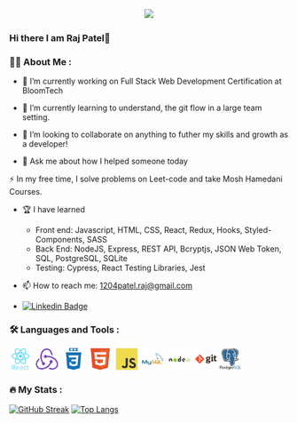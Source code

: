 <div id="header" align="center">
  <img src="https://media.giphy.com/media/M9gbBd9nbDrOTu1Mqx/giphy.gif" width="100"/>
</div>


### Hi there I am Raj Patel👋


### :woman_technologist: About Me :

- 🔭 I’m currently working on Full Stack Web Development Certification at BloomTech

- 🌱 I’m currently learning to understand, the git flow in a large team setting.

- 👯 I’m looking to collaborate on anything to futher my skills and growth as a developer!

- 💬 Ask me about how I helped someone today

:zap: In my free time, I solve problems on Leet-code and take Mosh Hamedani Courses.

- 🏆 I have learned
     * Front end: Javascript, HTML, CSS, React, Redux, Hooks, Styled-Components, SASS
     * Back End: NodeJS, Express, REST API, Bcryptjs, JSON Web Token, SQL, PostgreSQL, SQLite
     * Testing: Cypress, React Testing Libraries, Jest

- 📫 How to reach me: 1204patel.raj@gmail.com
- [![Linkedin Badge](https://img.shields.io/badge/-blue?style=flat&logo=Linkedin&logoColor=white)](https://www.linkedin.com/in/raj-patel04/)


### :hammer_and_wrench: Languages and Tools :

<div>
    <img src="https://github.com/devicons/devicon/blob/master/icons/react/react-original-wordmark.svg" title="React" alt="React" width="40" height="40"/>&nbsp;
    <img src="https://github.com/devicons/devicon/blob/master/icons/redux/redux-original.svg" title="Redux" alt="Redux " width="40" height="40"/>&nbsp;
    <img src="https://github.com/devicons/devicon/blob/master/icons/css3/css3-plain-wordmark.svg"  title="CSS3" alt="CSS" width="40" height="40"/>&nbsp;
    <img src="https://github.com/devicons/devicon/blob/master/icons/html5/html5-original.svg" title="HTML5" alt="HTML" width="40" height="40"/>&nbsp;
    <img src="https://github.com/devicons/devicon/blob/master/icons/javascript/javascript-original.svg" title="JavaScript" alt="JavaScript" width="40" height="40"/>&nbsp;
    <img src="https://github.com/devicons/devicon/blob/master/icons/mysql/mysql-original-wordmark.svg" title="MySQL"  alt="MySQL" width="40" height="40"/>&nbsp;
    <img src="https://github.com/devicons/devicon/blob/master/icons/nodejs/nodejs-original-wordmark.svg" title="NodeJS" alt="NodeJS" width="40" height="40"/>&nbsp;
    <img src="https://github.com/devicons/devicon/blob/master/icons/git/git-original-wordmark.svg" title="Git" **alt="Git" width="40" height="40"/>
  <img src="https://github.com/devicons/devicon/blob/master/icons/PostgreSQL/PostgreSQL-original-wordmark.svg" title="PostgreSQL" **alt="PostgreSQL" width="40" height="40"/>
</div>

### :fire: My Stats :

[![GitHub Streak](http://github-readme-streak-stats.herokuapp.com?user=Raj-04&theme=dark&background=000000)](https://git.io/streak-stats)
[![Top Langs](https://github-readme-stats.vercel.app/api/top-langs/?username=Raj-04&layout=compact&theme=vision-friendly-dark)](https://github.com/anuraghazra/github-readme-stats)



